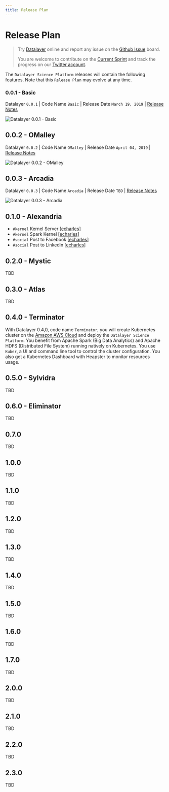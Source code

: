 ```yaml
---
title: Release Plan
---
```


# Release Plan

> Try [Datalayer](https://datalayer.io) online and report any issue on the [Github Issue](https://github.com/datalayer/datalayer/issues) board.
> 
> You are welcome to contribute on the [Current Sprint](/releases/sprint.md) and track the progress on our [Twitter account](https://twitter.com/datalayerio).

The `Datalayer Science Platform` releases will contain the following features. Note that this `Release Plan` may evolve at any time.

### 0.0.1 - Basic

Datalayer `0.0.1` | Code Name `Basic` | Release Date `March 19, 2019` | [Release Notes](/releases/notes/0.0.1.md)

![Datalayer 0.0.1 - Basic](/_images/releases/v-0.0.1/basic.jpg "Datalayer 0.0.1 - Basic")

## 0.0.2 - OMalley

Datalayer `0.0.2` | Code Name `OMalley` | Release Date `April 04, 2019` | [Release Notes](/releases/notes/0.0.2.md)

![Datalayer 0.0.2 - OMalley](/_images/releases/v-0.0.2/omalley.png "Datalayer 0.0.2 - OMalley")

## 0.0.3 - Arcadia

Datalayer `0.0.3` | Code Name `Arcadia` | Release Date `TBD` | [Release Notes](/releases/notes/0.0.3.md)

![Datalayer 0.0.3 - Arcadia](/_images/releases/v-0.0.3/arcadia.png "Datalayer 0.0.3 - Arcadia")

## 0.1.0 - Alexandria

+ `#kernel` Kernel Server [[echarles]](https://github.com/echarles)
+ `#kernel` Spark Kernel [[echarles]](https://github.com/echarles)
+ `#social` Post to Facebook [[echarles]](https://github.com/echarles)
+ `#social` Post to Linkedin [[echarles]](https://github.com/echarles)

## 0.2.0 - Mystic

TBD

## 0.3.0 - Atlas

TBD

## 0.4.0 - Terminator

With Datalayer 0.4,0, code name `Terminator`, you will create Kubernetes cluster on the [Amazon AWS Cloud](https://aws.amazon.com) and deploy the `Datalayer Science Platform`. You benefit from Apache Spark (Big Data Analytics) and Apache HDFS (Distributed File System) running natively on Kubernetes. You use `Kuber`, a UI and command line tool to control the cluster configuration. You also get a Kubernetes Dashboard with Heapster to monitor resources usage.

## 0.5.0 - Sylvidra

TBD

## 0.6.0 - Eliminator

TBD

## 0.7.0

TBD

## 1.0.0

TBD

## 1.1.0

TBD

## 1.2.0

TBD

## 1.3.0

TBD

## 1.4.0

TBD

## 1.5.0

TBD

## 1.6.0

TBD

## 1.7.0

TBD

## 2.0.0

TBD

## 2.1.0

TBD

## 2.2.0

TBD

## 2.3.0

TBD
